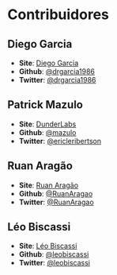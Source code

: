 # Contribuidores

## Diego Garcia
* **Site**: [Diego Garcia](http://www.diego-garcia.info/)
* **Github**: [@drgarcia1986](https://github.com/drgarcia1986/)
* **Twitter**: [@drgarcia1986](https://twitter.com/drgarcia1986)

## Patrick Mazulo
* **Site**: [DunderLabs](http://blog.dunderlabs.com)
* **Github**: [@mazulo](https://github.com/mazulo/)
* **Twitter**: [@ericleribertson](https://twitter.com/ericleribertson)

## Ruan Aragão
* **Site**: [Ruan Aragão](http://blog.ruanaragao.com>)
* **Github**: [@RuanAragao](https://github.com/RuanAragao)
* **Twitter**: [@RuanAragao](https://twitter.com/RuanAragao)

## Léo Biscassi
* **Site**: [Léo Biscassi](https://biscassi.wordpress.com/)
* **Github**: [@leobiscassi](https://github.com/leobiscassi)
* **Twitter**: [@leobiscassi](https://twitter.com/leobiscassi)